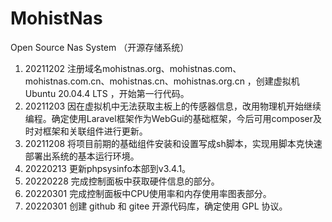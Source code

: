 # MohistNas
Open Source Nas System （开源存储系统）

001.  20211202  注册域名mohistnas.org、mohistnas.com、mohistnas.com.cn、mohistnas.cn、mohistnas.org.cn ，创建虚拟机 Ubuntu 20.04.4 LTS ，开始第一行代码。
002.  20211203  因在虚拟机中无法获取主板上的传感器信息，改用物理机开始继续编程。确定使用Laravel框架作为WebGui的基础框架，今后可用composer及时对框架和关联组件进行更新。
003.  20211208  将项目前期的基础组件安装和设置写成sh脚本，实现用脚本克快速部署出系统的基本运行环境。
004.  20220213  更新phpsysinfo本部到v3.4.1。
005.  20220228  完成控制面板中获取硬件信息的部分。
006.  20220301  完成控制面板中CPU使用率和内存使用率图表部分。
007.  20220301  创建 github 和 gitee 开源代码库，确定使用 GPL 协议。

